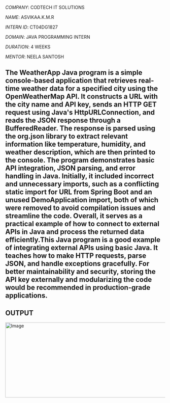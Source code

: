 *COMPANY*: CODTECH IT SOLUTIONS

*NAME*: ASVIKAA.K.M.R

*INTERN ID*: CT04DG1827

*DOMAIN*: JAVA PROGRAMMING INTERN

*DURATION*: 4 WEEKS

*MENTOR*: NEELA SANTOSH

## The WeatherApp Java program is a simple console-based application that retrieves real-time weather data for a specified city using the OpenWeatherMap API. It constructs a URL with the city name and API key, sends an HTTP GET request using Java's HttpURLConnection, and reads the JSON response through a BufferedReader. The response is parsed using the org.json library to extract relevant information like temperature, humidity, and weather description, which are then printed to the console. The program demonstrates basic API integration, JSON parsing, and error handling in Java. Initially, it included incorrect and unnecessary imports, such as a conflicting static import for URL from Spring Boot and an unused DemoApplication import, both of which were removed to avoid compilation issues and streamline the code. Overall, it serves as a practical example of how to connect to external APIs in Java and process the returned data efficiently.This Java program is a good example of integrating external APIs using basic Java. It teaches how to make HTTP requests, parse JSON, and handle exceptions gracefully. For better maintainability and security, storing the API key externally and modularizing the code would be recommended in production-grade applications.
## OUTPUT
<img width="566" height="236" alt="Image" src="https://github.com/user-attachments/assets/978531b6-c240-4318-bf02-301c75a0e577" />

